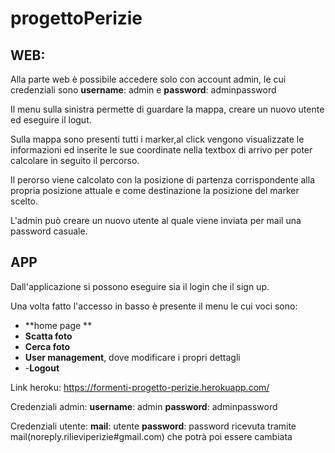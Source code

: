 # progettoPerizie

## WEB:
Alla parte web è possibile accedere solo con account admin, le cui credenziali sono **username**: admin e **password**: adminpassword

Il menu sulla sinistra permette di guardare la mappa, creare un nuovo utente ed eseguire il logut.

Sulla mappa sono presenti tutti i marker,al click vengono visualizzate le informazioni ed inserite le sue coordinate nella textbox di arrivo per poter calcolare in seguito il percorso.

Il perorso viene calcolato con la posizione di partenza corrispondente alla propria posizione attuale e come destinazione la posizione del marker scelto.

L'admin può creare un nuovo utente al quale viene inviata per mail una password casuale.

## APP
Dall'applicazione si possono eseguire sia il login che il sign up.

Una volta fatto l'accesso in basso è presente il menu le cui voci sono:
- **home page **
- **Scatta foto**
- **Cerca foto**
- **User management**, dove modificare i propri dettagli
- -**Logout**



Link heroku: https://formenti-progetto-perizie.herokuapp.com/

Credenziali admin:  **username**: admin   **password**: adminpassword

Credenziali utente: **mail**: utente   **password**: password ricevuta tramite mail(noreply.rilieviperizie#gmail.com) che potrà poi essere cambiata 
